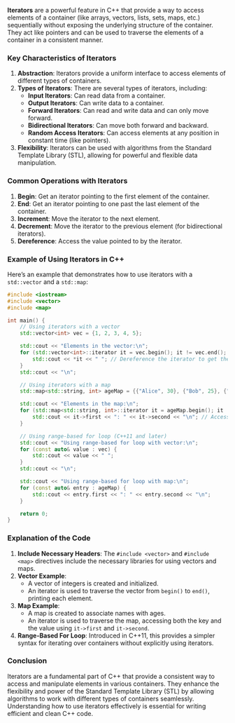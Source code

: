 **Iterators** are a powerful feature in C++ that provide a way to access elements of a container (like arrays, vectors, lists, sets, maps, etc.) sequentially without exposing the underlying structure of the container. They act like pointers and can be used to traverse the elements of a container in a consistent manner.

### Key Characteristics of Iterators

1. **Abstraction**: Iterators provide a uniform interface to access elements of different types of containers.
2. **Types of Iterators**: There are several types of iterators, including:
   - **Input Iterators**: Can read data from a container.
   - **Output Iterators**: Can write data to a container.
   - **Forward Iterators**: Can read and write data and can only move forward.
   - **Bidirectional Iterators**: Can move both forward and backward.
   - **Random Access Iterators**: Can access elements at any position in constant time (like pointers).
3. **Flexibility**: Iterators can be used with algorithms from the Standard Template Library (STL), allowing for powerful and flexible data manipulation.

### Common Operations with Iterators

1. **Begin**: Get an iterator pointing to the first element of the container.
2. **End**: Get an iterator pointing to one past the last element of the container.
3. **Increment**: Move the iterator to the next element.
4. **Decrement**: Move the iterator to the previous element (for bidirectional iterators).
5. **Dereference**: Access the value pointed to by the iterator.

### Example of Using Iterators in C++

Here’s an example that demonstrates how to use iterators with a `std::vector` and a `std::map`:

```cpp
#include <iostream>
#include <vector>
#include <map>

int main() {
    // Using iterators with a vector
    std::vector<int> vec = {1, 2, 3, 4, 5};

    std::cout << "Elements in the vector:\n";
    for (std::vector<int>::iterator it = vec.begin(); it != vec.end(); ++it) {
        std::cout << *it << " "; // Dereference the iterator to get the value
    }
    std::cout << "\n";

    // Using iterators with a map
    std::map<std::string, int> ageMap = {{"Alice", 30}, {"Bob", 25}, {"Charlie", 35}};

    std::cout << "Elements in the map:\n";
    for (std::map<std::string, int>::iterator it = ageMap.begin(); it != ageMap.end(); ++it) {
        std::cout << it->first << ": " << it->second << "\n"; // Access key and value
    }

    // Using range-based for loop (C++11 and later)
    std::cout << "Using range-based for loop with vector:\n";
    for (const auto& value : vec) {
        std::cout << value << " ";
    }
    std::cout << "\n";

    std::cout << "Using range-based for loop with map:\n";
    for (const auto& entry : ageMap) {
        std::cout << entry.first << ": " << entry.second << "\n";
    }

    return 0;
}
```

### Explanation of the Code

1. **Include Necessary Headers**: The `#include <vector>` and `#include <map>` directives include the necessary libraries for using vectors and maps.
2. **Vector Example**:
   - A vector of integers is created and initialized.
   - An iterator is used to traverse the vector from `begin()` to `end()`, printing each element.
3. **Map Example**:
   - A map is created to associate names with ages.
   - An iterator is used to traverse the map, accessing both the key and the value using `it->first` and `it->second`.
4. **Range-Based For Loop**: Introduced in C++11, this provides a simpler syntax for iterating over containers without explicitly using iterators.

### Conclusion

Iterators are a fundamental part of C++ that provide a consistent way to access and manipulate elements in various containers. They enhance the flexibility and power of the Standard Template Library (STL) by allowing algorithms to work with different types of containers seamlessly. Understanding how to use iterators effectively is essential for writing efficient and clean C++ code.